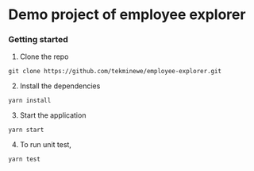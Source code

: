 # Demo project of employee explorer

### Getting started
1. Clone the repo
```
git clone https://github.com/tekminewe/employee-explorer.git
```

2. Install the dependencies
```
yarn install
```

3. Start the application
```
yarn start
```

4. To run unit test,
```
yarn test
```
